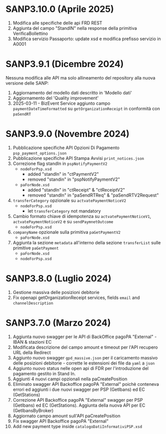 # SANP3.10.0 (Aprile 2025)
1. Modifica alle specifiche delle api FRD REST
2. Aggiunta del campo "StandIN" nella response della primitiva VerificaBollettino
3. Modifica servizio Passaporto: update xsd e modifica prefisso servizio in A0001

# SANP3.9.1 (Dicembre 2024)
Nessuna modifica alle API ma solo allineamento del repository alla nuova versione delle SANP:
1. Aggiornamento del modello dati descritto in ​'Modello dati'
2. Aggiornamento del 'Quality improvement'
3. 2025-03-11 - BizEvent Service aggiunto campo `paymentDateTimeFormatted` su `getOrganizationReceipt` in conformità con `paSendRT`

# SANP3.9.0 (Novembre 2024)
1. Pubblicazione specifiche API Opzioni Di Pagamento `psp_payment_options.json`
2. Pubblicazione specifiche API Stampa Avvisi `print_notices.json`
3. Correzione flag standIn in `pspNotifyPaymentV2`
   - `nodeForPsp.xsd`
     - added "standIn" in "ctPaymentV2"
     - removed "standin" in "pspNotifyPaymentV2"
   - `paForNode.xsd`
     - added "standIn" in "ctReceipt" & "ctReceiptV2"
     - removed "standIn" in "paSendRTReq" & "paSendRTV2Request"
4. `transferCategory` opzionale su `actvatePaymentNoticeV2`
   - `nodeForPsp.xsd`
     - let `transferCategory` not mandatory
5. Cambio formato chiave di idempotenza su `actvatePaymentNoticeV1`, `actvatePaymentNoticeV2`  e su `sendPaymnetOutcome`
   - `nodeForPsp.xsd`
6. `companyName` opzionale sulla primitiva `paGetPaymentV2`
   - `paForNode.xsd`
7. Aggiunta la sezione `metadata` all'interno della sezione `transferList` sulle primitive `paGetPayment`
   - `paForNode.xsd`
   - `nodeForPsp.xsd`
   

# SANP3.8.0 (Luglio 2024)
1. Gestione massiva delle posizioni debitorie
2. Fix openapi getOrganizationReceipt services, fields `email` and `channelDescription`

# SANP3.7.0 (Marzo 2024)
1. Aggiunta nuovo swagger per le API di BackOffice pagoPA "External" - IBAN & stazioni EC
2. Modificata descrizione del campo amount e timeout per l'API recupero URL della Redirect
3. Aggiunto nuovo swagger `gpd_massive.json` per il caricamento massivo delle posizioni debitorie - corrette le estensioni dei file da `yaml` a `json`
4. Aggiunto nuovo status nelle open api di FDR per l'introduzione del pagamento gestito in Stand In.
5. Aggiunti 4 nuovi campi opzionali nella paCreatePosition
6. Eliminato swagger API Backoffice pagoPA "External" poichè conteneva errori ed aggiunti i due nuovi swagger per PSP (GetIbans) ed EC (GetStations)
7. Correzione API Backoffice pagoPA "External" swagger per PSP (GetIbans) ed EC (GetStations). Aggiunta della nuova API per EC (GetIbansByBroker)
8. Aggiornato campo amount sull'API paCreatePosition
9. Fix swagger API Backoffice pagoPA "External"
10. Add new payment type inside `catalogoDatiInformativiPSP.xsd`
